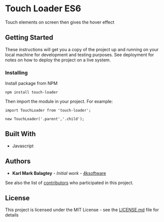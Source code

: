 # Touch Loader ES6

Touch elements on screen then gives the hover effect

## Getting Started

These instructions will get you a copy of the project up and running on your local machine for development and testing purposes. See deployment for notes on how to deploy the project on a live system.


### Installing


Install package from NPM
```
npm install touch-loader
```

Then import the module in your project. For example:

```
import TouchLoader from 'touch-loader';

new TouchLoader('.parent','.child');
```



## Built With
* Javascript

## Authors

* **Karl Mark Balagtey** - *Initial work* - [4ksoftware](https://karl.balagtey.com)

See also the list of [contributors](https://github.com/your/project/contributors) who participated in this project.

## License

This project is licensed under the MIT License - see the [LICENSE.md](LICENSE.md) file for details

